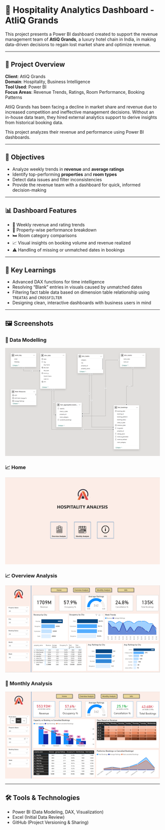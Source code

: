 # 🏨 Hospitality Analytics Dashboard - AtliQ Grands

This project presents a Power BI dashboard created to support the revenue management team of **AtliQ Grands**, a luxury hotel chain in India, in making data-driven decisions to regain lost market share and optimize revenue.

---

## 📌 Project Overview

**Client**: AtliQ Grands  
**Domain**: Hospitality, Business Intelligence  
**Tool Used**: Power BI  
**Focus Areas**: Revenue Trends, Ratings, Room Performance, Booking Patterns  

AtliQ Grands has been facing a decline in market share and revenue due to increased competition and ineffective management decisions. Without an in-house data team, they hired external analytics support to derive insights from historical booking data.

This project analyzes their revenue and performance using Power BI dashboards.

---

## 🎯 Objectives

- Analyze weekly trends in **revenue** and **average ratings**
- Identify top-performing **properties** and **room types**
- Detect data issues and filter inconsistencies
- Provide the revenue team with a dashboard for quick, informed decision-making

---

## 📊 Dashboard Features

- 📅 Weekly revenue and rating trends  
- 🏢 Property-wise performance breakdown  
- 🛏️ Room category comparisons  
- 📈 Visual insights on booking volume and revenue realized  
- ⚠️ Handling of missing or unmatched dates in bookings

---

## 🧠 Key Learnings

- Advanced DAX functions for time intelligence  
- Resolving “Blank” entries in visuals caused by unmatched dates  
- Filtering fact table data based on dimension table relationship using `TREATAS` and `CROSSFILTER`  
- Designing clean, interactive dashboards with business users in mind

---

## 🖼️ Screenshots


### 📌 Data Modelling
![Data Modelling](Data-Modelling.png)

### 📈 Home
![Home](Home.png)

### 📈 Overview Analysis
![Overview Analysis](Overview-Analysis.png)

### 🏢 Monthly Analysis
![Monthly Analysis](Monthly-Analysis.png)

---

## 🛠 Tools & Technologies

- Power BI (Data Modeling, DAX, Visualization)
- Excel (Initial Data Review)
- GitHub (Project Versioning & Sharing)
